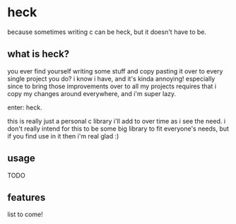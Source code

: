 # heck

because sometimes writing c can be heck, but it doesn't have to be.

## what is heck?

you ever find yourself writing some stuff and copy pasting it over to every single project you do? i know i have, and
it's kinda annoying! especially since to bring those improvements over to all my projects requires that i copy my
changes around everywhere, and i'm super lazy.

enter: heck.

this is really just a personal c library i'll add to over time as i see the need. i don't really intend for this to be
some big library to fit everyone's needs, but if you find use in it then i'm real glad :)

## usage

TODO

## features

list to come!


